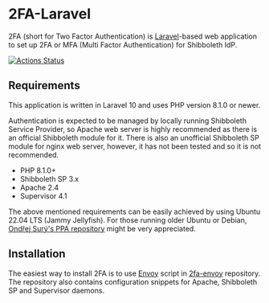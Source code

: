 # 2FA-Laravel

2FA (short for Two Factor Authentication) is [Laravel](https://laravel.com)-based web application to set up 2FA or MFA (Multi Factor Authentication) for Shibboleth IdP.

[![Actions Status](https://github.com/JanOppolzer/2fa-laravel/workflows/Laravel/badge.svg)](https://github.com/JanOppolzer/2fa-laravel/actions)

## Requirements

This application is written in Laravel 10 and uses PHP version 8.1.0 or newer.

Authentication is expected to be managed by locally running Shibboleth Service Provider, so Apache web server is highly recommended as there is an official Shibboleth module for it. There is also an unofficial Shibboleth SP module for nginx web server, however, it has not been tested and so it is not recommended.

- PHP 8.1.0+
- Shibboleth SP 3.x
- Apache 2.4
- Supervisor 4.1

The above mentioned requirements can be easily achieved by using Ubuntu 22.04 LTS (Jammy Jellyfish). For those running older Ubuntu or Debian, [Ondřej Surý's PPA repository](https://launchpad.net/~ondrej/+archive/ubuntu/php/) might be very appreciated.

## Installation

The easiest way to install 2FA is to use [Envoy](https://laravel.com/docs/10.x/envoy) script in [2fa-envoy](https://github.com/JanOppolzer/2fa-envoy) repository. The repository also contains configuration snippets for Apache, Shibboleth SP and Supervisor daemons.
